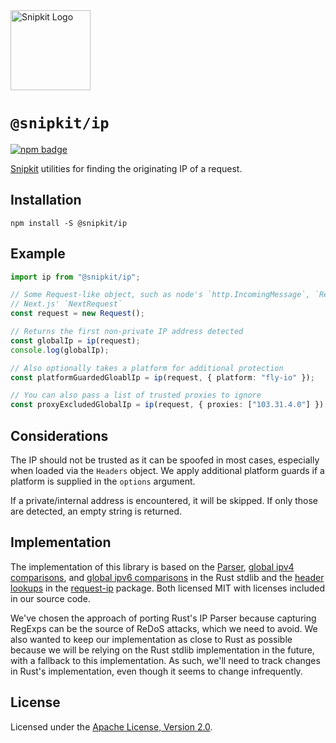 <a href="https://snipkit.khulnasoft.com" target="_snipkit-home">
  <picture>
    <source media="(prefers-color-scheme: dark)" srcset="https://snipkit.khulnasoft.com/logo/snipkit-dark-lockup-voyage-horizontal.svg">
    <img src="https://snipkit.khulnasoft.com/logo/snipkit-light-lockup-voyage-horizontal.svg" alt="Snipkit Logo" height="128" width="auto">
  </picture>
</a>

# `@snipkit/ip`

<p>
  <a href="https://www.npmjs.com/package/@snipkit/ip">
    <picture>
      <source media="(prefers-color-scheme: dark)" srcset="https://img.shields.io/npm/v/%40snipkit%2Fip?style=flat-square&label=%E2%9C%A6Aj&labelColor=000000&color=5C5866">
      <img alt="npm badge" src="https://img.shields.io/npm/v/%40snipkit%2Fip?style=flat-square&label=%E2%9C%A6Aj&labelColor=ECE6F0&color=ECE6F0">
    </picture>
  </a>
</p>

[Snipkit][snipkit] utilities for finding the originating IP of a request.

## Installation

```shell
npm install -S @snipkit/ip
```

## Example

```ts
import ip from "@snipkit/ip";

// Some Request-like object, such as node's `http.IncomingMessage`, `Request` or
// Next.js' `NextRequest`
const request = new Request();

// Returns the first non-private IP address detected
const globalIp = ip(request);
console.log(globalIp);

// Also optionally takes a platform for additional protection
const platformGuardedGloablIp = ip(request, { platform: "fly-io" });

// You can also pass a list of trusted proxies to ignore
const proxyExcludedGlobalIp = ip(request, { proxies: ["103.31.4.0"] });
```

## Considerations

The IP should not be trusted as it can be spoofed in most cases, especially when
loaded via the `Headers` object. We apply additional platform guards if a
platform is supplied in the `options` argument.

If a private/internal address is encountered, it will be skipped. If only those
are detected, an empty string is returned.

## Implementation

The implementation of this library is based on the [Parser][rust-parser],
[global ipv4 comparisons][rust-global-ipv4], and
[global ipv6 comparisons][rust-global-ipv6] in the Rust stdlib and the [header
lookups][request-ip-headers] in the [request-ip] package. Both licensed MIT with
licenses included in our source code.

We've chosen the approach of porting Rust's IP Parser because capturing RegExps
can be the source of ReDoS attacks, which we need to avoid. We also wanted to
keep our implementation as close to Rust as possible because we will be relying
on the Rust stdlib implementation in the future, with a fallback to this
implementation. As such, we'll need to track changes in Rust's implementation,
even though it seems to change infrequently.

## License

Licensed under the [Apache License, Version 2.0][apache-license].

[snipkit]: https://snipkit.khulnasoft.com
[rust-parser]: https://github.com/rust-lang/rust/blob/07921b50ba6dcb5b2984a1dba039a38d85bffba2/library/core/src/net/parser.rs#L34
[rust-global-ipv4]: https://github.com/rust-lang/rust/blob/87e1447aadaa2899ff6ccabe1fa669eb50fb60a1/library/core/src/net/ip_addr.rs#L749
[rust-global-ipv6]: https://github.com/rust-lang/rust/blob/87e1447aadaa2899ff6ccabe1fa669eb50fb60a1/library/core/src/net/ip_addr.rs#L1453
[request-ip-headers]: https://github.com/pbojinov/request-ip/blob/e1d0f4b89edf26c77cf62b5ef662ba1a0bd1c9fd/src/index.js#L55
[request-ip]: https://github.com/pbojinov/request-ip/tree/e1d0f4b89edf26c77cf62b5ef662ba1a0bd1c9fd
[apache-license]: http://www.apache.org/licenses/LICENSE-2.0
